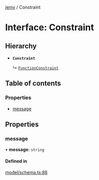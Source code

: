 [jemv](../README.md) / Constraint

# Interface: Constraint

## Hierarchy

- **`Constraint`**

  ↳ [`FunctionConstraint`](FunctionConstraint.md)

## Table of contents

### Properties

- [message](Constraint.md#message)

## Properties

### message

• **message**: `string`

#### Defined in

[model/schema.ts:88](https://github.com/FlavioLionelRita/jemv/blob/b3abfe7/src/lib/model/schema.ts#L88)
